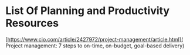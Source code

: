 # List Of Planning and Productivity Resources

[https://www.cio.com/article/2427972/project-management/article.html]( Project management: 7 steps to on-time, on-budget, goal-based delivery)
